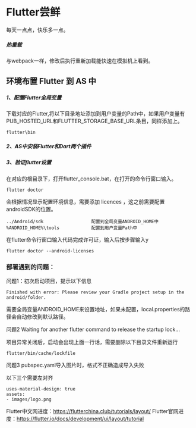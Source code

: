 # Flutter尝鲜

每天一点点，快乐多一点。

##### 热重载 

与webpack一样，修改后执行重新加载能快速在模拟机上看到。

## 环境布置 Flutter 到 AS 中

##### 1、配置Flutter全局变量

下载对应的Flutter,将以下目录地址添加到用户变量的Path中，如果用户变量有PUB_HOSTED_URL和FLUTTER_STORAGE_BASE_URL条目，同样添加上。

	flutter\bin

##### 2、AS中安装Flutter和Dart两个插件

##### 3、验证flutter设置

在对应的根目录下，打开flutter_console.bat，在打开的命令行窗口输入。

	flutter doctor

会根据情况显示配置环境信息，需要添加 licences ，这之前需要配置androidSDK的位置。

	../Android/sdk					配置到全局变量ANDROID_HOME中
	%ANDROID_HOME%\tools 			配置到用户变量Path中

在flutter命令行窗口输入代码完成许可证，输入后按步骤输入y 

	flutter doctor --android-licenses




### 部署遇到的问题：

问题1：初次启动项目，提示以下信息

	Finished with error: Please review your Gradle project setup in the android/folder.

需要全局变量ANDROID_HOME来设置地址，如果未配置，local.properties的路径会自动修改到默认路径。

问题2 Waiting for another flutter command to release the startup lock...

项目异常关闭后，启动会出现上面一行话，需要删除以下目录文件重新运行

 	flutter/bin/cache/lockfile

问题3 pubspec.yaml导入图片时，格式不正确造成导入失败

以下三个需要左对齐

    uses-material-design: true
    assets:
    - images/logo.png

Flutter中文网进度：https://flutterchina.club/tutorials/layout/
Flutter官网进度：https://flutter.io/docs/development/ui/layout/tutorial



